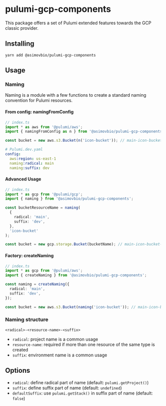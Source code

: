 # pulumi-gcp-components

This package offers a set of Pulumi extended features towards the GCP classic provider.

## Installing

```
yarn add @asimovbio/pulumi-gcp-components
```

## Usage

### Naming

Naming is a module with a few functions to create a standard naming convention for Pulumi resources.

#### From config: namingFromConfig

```typescript
// index.ts
import * as aws from '@pulumi/aws';
import { namingFromConfig as n } from '@asimovbio/pulumi-gcp-components';

const bucket = new aws.s3.Bucket(n('icon-bucket')); // main-icon-bucket-dev
```

```yaml
# Pulumi.dev.yaml
config:
  aws:region: us-east-1
  naming:radical: main
  naming:suffix: dev
```

#### Advanced Usage

```typescript
// index.ts
import * as gcp from '@pulumi/gcp';
import { naming } from '@asimovbio/pulumi-gcp-components';

const bucketResourceName = naming(
  {
    radical: 'main',
    suffix: 'dev',
  },
  'icon-bucket'
);

const bucket = new gcp.storage.Bucket(bucketName); // main-icon-bucket-dev
```

#### Factory: createNaming

```typescript
// index.ts
import * as gcp from '@pulumi/aws';
import { createNaming } from '@asimovbio/pulumi-gcp-components';

const naming = createNaming({
  radical: 'main',
  suffix: 'dev',
});

const bucket = new aws.s3.Bucket(naming('icon-bucket')); // main-icon-bucket-dev
```

### Naming structure

`<radical>-<resource-name>-<suffix>`

- `radical`: project name is a common usage
- `resource-name`: required if more than one resource of the same type is created
- `suffix`: environment name is a common usage

## Options

- `radical`: define radical part of name (default: `pulumi.getProject()`)
- `suffix`: define suffix part of name (default: `undefined`)
- `defaultSuffix`: use `pulumi.getStack()` in suffix part of name (default: `false`)
